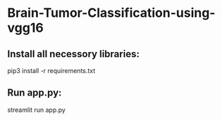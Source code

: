 # Brain-Tumor-Classification-using-vgg16
## Install all necessory libraries:

pip3 install -r requirements.txt

## Run app.py:

streamlit run app.py
